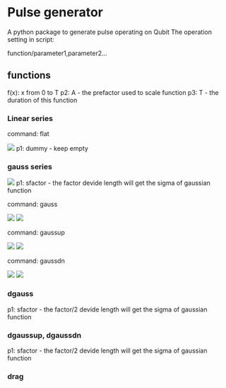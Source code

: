 # Pulse generator
A python package to generate pulse operating on Qubit 
The operation setting in script:

function/parameter1,parameter2...
## functions
f(x): x from 0 to T
p2: A - the prefactor used to scale function 
p3: T - the duration of this function
### Linear series
command: flat

<img src="https://render.githubusercontent.com/render/math?math=f(x)=p_2">
p1: dummy - keep empty

### gauss series
<img src="https://render.githubusercontent.com/render/math?math=f(x) = Ae^{-\frac{1}{2}(\frac{(x-x_0)}{\sigma}^2) }">
p1: sfactor - the factor devide length will get the sigma of gaussian function

command: gauss

<img src="https://render.githubusercontent.com/render/math?math=\sigma = \frac{T}{sfactor}">
<img src="https://render.githubusercontent.com/render/math?math=x_0 = \frac{T}{2}">

command: gaussup

<img src="https://render.githubusercontent.com/render/math?math=\sigma = \frac{2T}{sfactor}">
<img src="https://render.githubusercontent.com/render/math?math=x_0 = T">

command: gaussdn

<img src="https://render.githubusercontent.com/render/math?math=\sigma = \frac{2T}{sfactor}">
<img src="https://render.githubusercontent.com/render/math?math=x_0 = 0">


### dgauss
p1: sfactor - the factor/2 devide length will get the sigma of gaussian function

### dgaussup, dgaussdn
p1: sfactor - the factor/2 devide length will get the sigma of gaussian function


### drag
